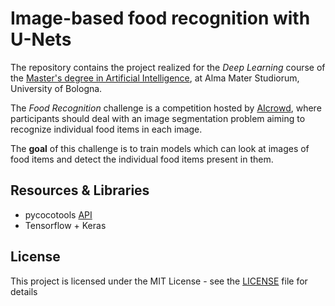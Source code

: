# **Image-based food recognition with U-Nets** 

The repository contains the project realized for the *Deep Learning* course of the [Master's degree in Artificial Intelligence](https://corsi.unibo.it/2cycle/artificial-intelligence), at Alma Mater Studiorum, University of Bologna.

The *Food Recognition* challenge is a competition hosted by [AIcrowd](https://www.aicrowd.com/challenges/food-recognition-challenge), where participants should deal with an image segmentation problem aiming to recognize individual food items in each image.

The **goal** of this challenge is to train models which can look at images of food items and detect the individual food items present in them.


## Resources & Libraries
* pycocotools [API](https://github.com/cocodataset/cocoapi)
* Tensorflow + Keras

## License

This project is licensed under the MIT License - see the [LICENSE](LICENSE) file for details
